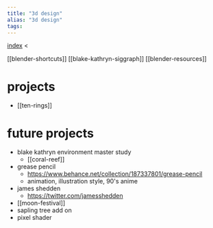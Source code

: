 ```yaml
---
title: "3d design"
alias: "3d design"
tags: 
---
```


[index](/.md) <

[[blender-shortcuts]]
[[blake-kathryn-siggraph]]
[[blender-resources]]

# projects
- [[ten-rings]]

# future projects
- blake kathryn environment master study
	- [[coral-reef]]
- grease pencil
	- https://www.behance.net/collection/187337801/grease-pencil
	- animation, illustration style, 90's anime
- james shedden
	- https://twitter.com/jamesshedden
- [[moon-festival]] 
- sapling tree add on
- pixel shader